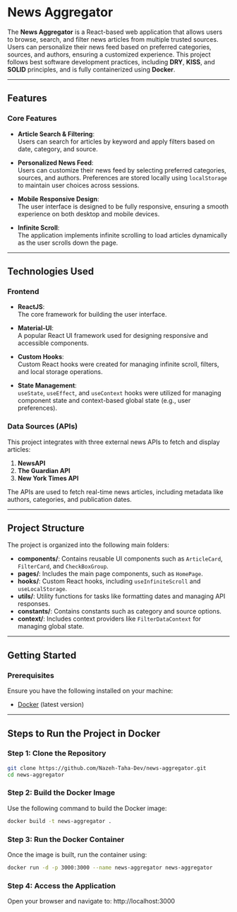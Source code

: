 # News Aggregator

The **News Aggregator** is a React-based web application that allows users to browse, search, and filter news articles from multiple trusted sources. Users can personalize their news feed based on preferred categories, sources, and authors, ensuring a customized experience. This project follows best software development practices, including **DRY**, **KISS**, and **SOLID** principles, and is fully containerized using **Docker**.

---

## Features

### Core Features
- **Article Search & Filtering**:  
  Users can search for articles by keyword and apply filters based on date, category, and source.
  
- **Personalized News Feed**:  
  Users can customize their news feed by selecting preferred categories, sources, and authors. Preferences are stored locally using `localStorage` to maintain user choices across sessions.

- **Mobile Responsive Design**:  
  The user interface is designed to be fully responsive, ensuring a smooth experience on both desktop and mobile devices.

- **Infinite Scroll**:  
  The application implements infinite scrolling to load articles dynamically as the user scrolls down the page.

---

## Technologies Used

### Frontend
- **ReactJS**:  
  The core framework for building the user interface.
  
- **Material-UI**:  
  A popular React UI framework used for designing responsive and accessible components.

- **Custom Hooks**:  
  Custom React hooks were created for managing infinite scroll, filters, and local storage operations.

- **State Management**:  
  `useState`, `useEffect`, and `useContext` hooks were utilized for managing component state and context-based global state (e.g., user preferences).

### Data Sources (APIs)
This project integrates with three external news APIs to fetch and display articles:
1. **NewsAPI**  
2. **The Guardian API**  
3. **New York Times API**  

The APIs are used to fetch real-time news articles, including metadata like authors, categories, and publication dates.

---

## Project Structure

The project is organized into the following main folders:

- **components/**: Contains reusable UI components such as `ArticleCard`, `FilterCard`, and `CheckBoxGroup`.
- **pages/**: Includes the main page components, such as `HomePage`.
- **hooks/**: Custom React hooks, including `useInfiniteScroll` and `useLocalStorage`.
- **utils/**: Utility functions for tasks like formatting dates and managing API responses.
- **constants/**: Contains constants such as category and source options.
- **context/**: Includes context providers like `FilterDataContext` for managing global state.

---

## Getting Started

### Prerequisites
Ensure you have the following installed on your machine:
- [Docker](https://www.docker.com/) (latest version)

---

## Steps to Run the Project in Docker

### Step 1: Clone the Repository  
```bash
git clone https://github.com/Nazeh-Taha-Dev/news-aggregator.git
cd news-aggregator
```
### Step 2: Build the Docker Image
Use the following command to build the Docker image:

```bash
docker build -t news-aggregator .
```
### Step 3: Run the Docker Container
Once the image is built, run the container using:

```bash
docker run -d -p 3000:3000 --name news-aggregator news-aggregator
```

### Step 4: Access the Application
Open your browser and navigate to:
http://localhost:3000